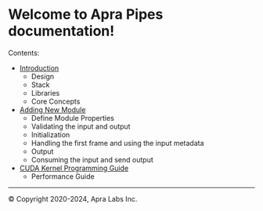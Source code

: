 # Welcome to Apra Pipes documentation!

Contents:

- [Introduction](introduction.md)
  - Design
  - Stack
  - Libraries
  - Core Concepts
- [Adding New Module](Tutorial_Adding_New_Module.md)
  - Define Module Properties
  - Validating the input and output
  - Initialization
  - Handling the first frame and using the input metadata
  - Output
  - Consuming the input and send output
- [CUDA Kernel Programming Guide](CUDAKernelProgrammingGuide.md)
  - Performance Guide

---

© Copyright 2020-2024, Apra Labs Inc.

